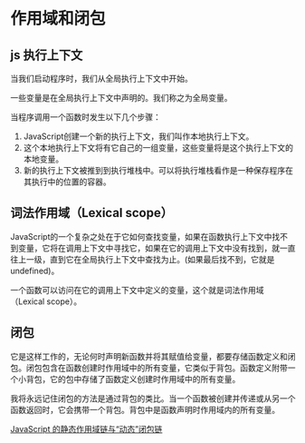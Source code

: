 # 作用域和闭包

## js 执行上下文

当我们启动程序时，我们从全局执行上下文中开始。

一些变量是在全局执行上下文中声明的。我们称之为全局变量。

当程序调用一个函数时发生以下几个步骤：

1. JavaScript创建一个新的执行上下文，我们叫作本地执行上下文。
2. 这个本地执行上下文将有它自己的一组变量，这些变量将是这个执行上下文的本地变量。
3. 新的执行上下文被推到到执行堆栈中。可以将执行堆栈看作是一种保存程序在其执行中的位置的容器。

## 词法作用域（Lexical scope）

JavaScript的一个复杂之处在于它如何查找变量，如果在函数执行上下文中找不到变量，它将在调用上下文中寻找它，如果在它的调用上下文中没有找到，就一直往上一级，直到它在全局执行上下文中查找为止。(如果最后找不到，它就是 undefined)。

一个函数可以访问在它的调用上下文中定义的变量，这个就是词法作用域（Lexical scope）。

## 闭包

它是这样工作的，无论何时声明新函数并将其赋值给变量，都要存储函数定义和闭包。闭包包含在函数创建时作用域中的所有变量，它类似于背包。函数定义附带一个小背包，它的包中存储了函数定义创建时作用域中的所有变量。

我将永远记住闭包的方法是通过背包的类比。当一个函数被创建并传递或从另一个函数返回时，它会携带一个背包。背包中是函数声明时作用域内的所有变量。

[JavaScript 的静态作用域链与“动态”闭包链](https://zhuanlan.zhihu.com/p/366658450)